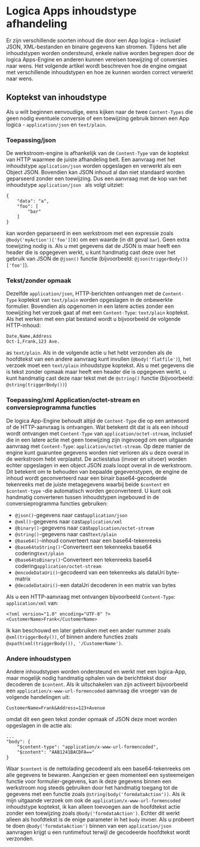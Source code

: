 <properties
   pageTitle="Logica apps inhoud Typ afhandeling | Microsoft Azure"
   description="Meer informatie over hoe logica Apps omgaat met inhoudstypen op ontwerp en runtime"
   services="logic-apps"
   documentationCenter=".net,nodejs,java"
   authors="jeffhollan"
   manager="dwrede"
   editor=""/>

<tags
   ms.service="logic-apps"
   ms.devlang="multiple"
   ms.topic="article"
   ms.tgt_pltfrm="na"
   ms.workload="integration"
   ms.date="10/18/2016"
   ms.author="jehollan"/>

# <a name="logic-apps-content-type-handling"></a>Logica Apps inhoudstype afhandeling

Er zijn verschillende soorten inhoud die door een App logica - inclusief JSON, XML-bestanden en binaire gegevens kan stromen.  Tijdens het alle inhoudstypen worden ondersteund, enkele native worden begrepen door de logica Apps-Engine en anderen kunnen vereisen toewijzing of conversies naar wens.  Het volgende artikel wordt beschreven hoe de engine omgaat met verschillende inhoudstypen en hoe ze kunnen worden correct verwerkt naar wens.

## <a name="content-type-header"></a>Koptekst van inhoudstype

Als u wilt beginnen eenvoudige, eens kijken naar de twee `Content-Types` die geen nodig eventuele conversie of een toewijzing gebruik binnen een App logica - `application/json` en `text/plain`.

### <a name="applicationjson"></a>Toepassing/json

De werkstroom-engine is afhankelijk van de `Content-Type` van de koptekst van HTTP waarmee de juiste afhandeling belt.  Een aanvraag met het inhoudstype `application/json` worden opgeslagen en verwerkt als een Object JSON.  Bovendien kan JSON inhoud al dan niet standaard worden geparseerd zonder een toewijzing.  Dus een aanvraag met de kop van het inhoudstype `application/json ` als volgt uitziet:

```
{
    "data": "a",
    "foo": [
        "bar"
    ]
}
```

kan worden geparseerd in een werkstroom met een expressie zoals `@body('myAction')['foo'][0]` om een waarde (in dit geval `bar`).  Geen extra toewijzing nodig is.  Als u met gegevens dat de JSON is maar heeft een header die is opgegeven werkt, u kunt handmatig cast deze over het gebruik van JSON de `@json()` functie (bijvoorbeeld: `@json(triggerBody())['foo']`).

### <a name="textplain"></a>Tekst/zonder opmaak

Dezelfde `application/json`, HTTP-berichten ontvangen met de `Content-Type` koptekst van `text/plain` worden opgeslagen in de onbewerkte formulier.  Bovendien als opgenomen in een latere acties zonder een toewijzing het verzoek gaat af met een `Content-Type`: `text/plain` koptekst.  Als het werken met een plat bestand wordt u bijvoorbeeld de volgende HTTP-inhoud:

```
Date,Name,Address
Oct-1,Frank,123 Ave.
```

as `text/plain`.  Als in de volgende actie u het hebt verzonden als de hoofdtekst van een andere aanvraag kunt invullen (`@body('flatfile')`), het verzoek moet een `text/plain` inhoudstype koptekst.  Als u met gegevens die is tekst zonder opmaak maar heeft een header die is opgegeven werkt, u kunt handmatig cast deze naar tekst met de `@string()` functie (bijvoorbeeld: `@string(triggerBody())`)

### <a name="applicationxml-and-applicationoctet-stream-and-converter-functions"></a>Toepassing/xml Application/octet-stream en conversieprogramma functies

De logica App-Engine behoudt altijd de `Content-Type` die op een antwoord of de HTTP-aanvraag is ontvangen.  Wat betekent dit dat is als een inhoud wordt ontvangen met `Content-Type` van `application/octet-stream`, inclusief die in een latere actie met geen toewijzing zijn ingevoegd om een uitgaande aanvraag met `Content-Type`: `application/octet-stream`.  Op deze manier de engine kunt guaruntee gegevens worden niet verloren als u deze overal in de werkstroom hebt verplaatst.  De actiestatus (invoer en uitvoer) worden echter opgeslagen in een object JSON zoals loopt overal in de werkstroom.  Dit betekent om te behouden van bepaalde gegevenstypen, de engine de inhoud wordt geconverteerd naar een binair base64-gecodeerde tekenreeks met de juiste metagegevens waarbij beide `$content` en `$content-type` -die automatisch worden geconverteerd.  U kunt ook handmatig converteren tussen inhoudstypen ingebouwd in de conversieprogramma functies gebruiken:

* `@json()`-gegevens naar cast`application/json`
* `@xml()`-gegevens naar cast`application/xml`
* `@binary()`-gegevens naar cast`application/octet-stream`
* `@string()`-gegevens naar cast`text/plain`
* `@base64()`-inhoud converteert naar een base64-tekenreeks
* `@base64toString()`-Converteert een tekenreeks base64 codering`text/plain`
* `@base64toBinary()`-Converteert een tekenreeks base64 codering`application/octet-stream`
* `@encodeDataUri()`-gecodeerd van een tekenreeks als dataUri byte-matrix
* `@decodeDataUri()`-een dataUri decoderen in een matrix van bytes

Als u een HTTP-aanvraag met ontvangen bijvoorbeeld `Content-Type`: `application/xml` van:

```
<?xml version="1.0" encoding="UTF-8" ?>
<CustomerName>Frank</CustomerName>
```

Ik kan beschouwd en later gebruiken met een ander nummer zoals `@xml(triggerBody())`, of binnen andere functies zoals `@xpath(xml(triggerBody()), '/CustomerName')`.

### <a name="other-content-types"></a>Andere inhoudstypen

Andere inhoudstypen worden ondersteund en werkt met een logica-App, maar mogelijk nodig handmatig ophalen van de berichttekst door decoderen de `$content`.  Als ik uitschakelen van zijn activeert bijvoorbeeld een `application/x-www-url-formencoded` aanvraag die vroeger van de volgende handelingen uit:

```
CustomerName=Frank&Address=123+Avenue
```

omdat dit een geen tekst zonder opmaak of JSON deze moet worden opgeslagen in de actie als:

```
...
"body": {
    "$content-type": "application/x-www-url-formencoded",
    "$content": "AAB1241BACDFA=="
}
```

Waar `$content` is de nettolading gecodeerd als een base64-tekenreeks om alle gegevens te bewaren.  Aangezien er geen momenteel een systeemeigen functie voor formulier-gegevens, kan ik deze gegevens binnen een werkstroom nog steeds gebruiken door het handmatig toegang tot de gegevens met een functie zoals `@string(body('formdataAction'))`.  Als ik mijn uitgaande verzoek om ook de `application/x-www-url-formencoded` inhoudstype koptekst, ik kan alleen toevoegen aan de hoofdtekst actie zonder een toewijzing zoals `@body('formdataAction')`.  Echter dit werkt alleen als hoofdtekst is de enige parameter in het `body` invoer.  Als u probeert te doen `@body('formdataAction')` binnen van een `application/json` aanvragen krijgt u een runtimefout terwijl de gecodeerde hoofdtekst wordt verzonden.
